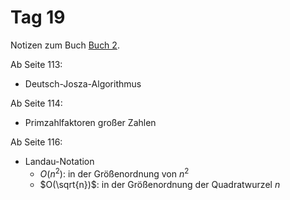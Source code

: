 # Tag 19

Notizen zum Buch [Buch 2](../Buch2.md).

Ab Seite 113:
* Deutsch-Josza-Algorithmus

Ab Seite 114:
* Primzahlfaktoren großer Zahlen

Ab Seite 116:
* Landau-Notation
  - $O(n^{2})$: in der Größenordnung von $n^{2}$
  - $O(\sqrt{n})$: in der Größenordnung der Quadratwurzel $n$
